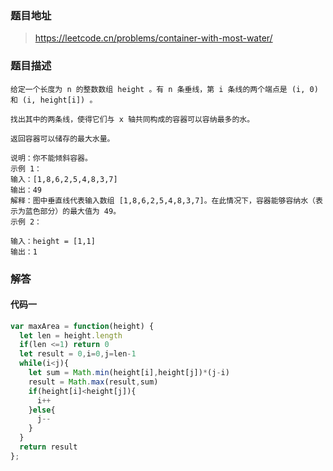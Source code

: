 ### 题目地址

> https://leetcode.cn/problems/container-with-most-water/

### 题目描述

```
给定一个长度为 n 的整数数组 height 。有 n 条垂线，第 i 条线的两个端点是 (i, 0) 和 (i, height[i]) 。

找出其中的两条线，使得它们与 x 轴共同构成的容器可以容纳最多的水。

返回容器可以储存的最大水量。

说明：你不能倾斜容器。
示例 1：
输入：[1,8,6,2,5,4,8,3,7]
输出：49 
解释：图中垂直线代表输入数组 [1,8,6,2,5,4,8,3,7]。在此情况下，容器能够容纳水（表示为蓝色部分）的最大值为 49。
示例 2：

输入：height = [1,1]
输出：1

```



### 解答

#### 代码一

```javascript
var maxArea = function(height) {
  let len = height.length
  if(len <=1) return 0
  let result = 0,i=0,j=len-1
  while(i<j){
    let sum = Math.min(height[i],height[j])*(j-i)
    result = Math.max(result,sum)
    if(height[i]<height[j]){
      i++
    }else{
      j--
    }
  }
  return result
};

```
